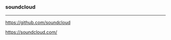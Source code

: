 ### soundcloud
---
https://github.com/soundcloud

https://soundcloud.com/


```
```

```
```

```
```



